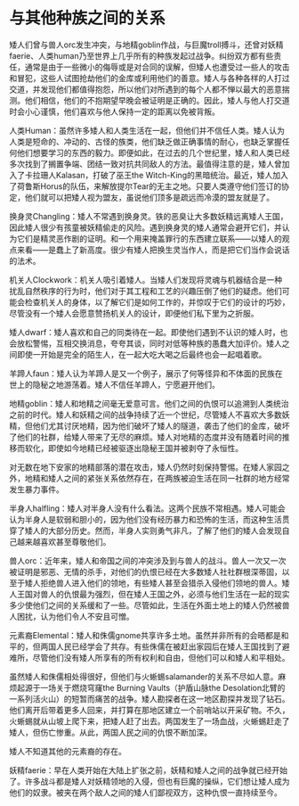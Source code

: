 # 与其他种族之间的关系

矮人们曾与兽人orc发生冲突，与地精goblin作战，与巨魔troll搏斗，还曾对妖精faerie、人类human乃至世界上几乎所有的种族发起过战争。纠纷双方都有些责任，通常是由于一些微小的侮辱或是对合同的误解，但矮人也遭受过一些人的攻击和冒犯，这些人试图抢劫他们的金库或利用他们的善意。矮人与各种各样的人打过交道，并发现他们都值得抱怨，所以他们对所遇到的每个人都不惮以最大的恶意揣测。他们相信，他们的不抱期望早晚会被证明是正确的。因此，矮人与他人打交道时会小心谨慎，他们喜欢与他人保持一定的距离以免被背叛。

人类Human：虽然许多矮人和人类生活在一起，但他们并不信任人类。矮人认为人类是短命的、冲动的、古怪的族类，他们缺乏做正确事情的耐心，也缺乏掌握任何他们想要学习的东西的毅力。即便如此，在过去的几个世纪里，矮人和人类已经多次找到了搁置争端、团结一致对抗共同敌人的方法。最值得注意的是，矮人曾加入了卡拉珊人Kalasan，打破了巫王the
Witch-King的黑暗统治。最近，矮人加入了荷鲁斯Horus的队伍，来解放提尔Tear的无主之地。只要人类遵守他们签订的协定，他们就可以把矮人视为盟友，虽说他们顶多是疏远而冷漠的盟友就是了。

换身灵Changling：矮人不常遇到换身灵。铁的恶臭让大多数妖精远离矮人王国，因此矮人很少有孩童被妖精偷走的风险。遇到换身灵的矮人通常会避开它们，并认为它们是精灵恶作剧的证明。和一个用来掩盖罪行的东西建立联系——以矮人的观点来看——是蠢上了新高度。很少有矮人把换生灵当作人，而是把它们当作会说话的法术。

机关人Clockwork：机关人吸引着矮人。当矮人们发现将灵魂与机器结合是一种扰乱自然秩序的行为时，他们对于其工程和工艺的兴趣压倒了他们的疑虑。他们可能会检查机关人的身体，以了解它们是如何工作的，并惊叹于它们的设计的巧妙，尽管没有一个矮人会愿意赞扬机关人的设计，即便他们私下里为之折服。

矮人dwarf：矮人喜欢和自己的同类待在一起。即使他们遇到不认识的矮人时，也会放松警惕，互相交换消息，夸夸其谈，同时对低等种族的愚蠢大加评价。矮人之间即使一开始是完全的陌生人，在一起大吃大喝之后最终也会一起唱着歌。

羊蹄人faun：矮人认为羊蹄人是又一个例子，展示了何等怪异和不体面的民族在世上的隐秘之地游荡着。矮人不信任羊蹄人，宁愿避开他们。

地精goblin：矮人和地精之间毫无爱意可言。他们之间的仇恨可以追溯到人类统治之前的时代。矮人和妖精之间的战争持续了近一个世纪，尽管矮人不喜欢大多数妖精，但他们尤其讨厌地精，因为他们破坏了矮人的隧道，袭击了他们的金库，破坏了他们的社群，给矮人带来了无尽的麻烦。矮人对地精的态度并没有随着时间的推移而软化，即使如今地精已经被驱逐出隐秘王国并被剥夺了永恒性。

对无数在地下安家的地精部落的潜在攻击，矮人仍然时刻保持警惕。在矮人家园之外，地精和矮人之间的紧张关系依然存在，在两族被迫生活在同一社群的地方经常发生暴力事件。

半身人halfling：矮人对半身人没有什么看法。这两个民族不常相遇。矮人可能会认为半身人是软弱和胆小的，因为他们没有经历暴力和恐怖的生活，而这种生活贯穿了矮人的大部分历史。然而，半身人实则勇气非凡，了解了他们的矮人会发现自己越来越喜欢甚至尊敬他们。

兽人orc：近年来，矮人和帝国之间的冲突涉及到与兽人的战斗。兽人一次又一次被证明是邪恶、无情的杀手，对他们的仇恨已经在大多数矮人社社群根深蒂固，以至于矮人拒绝兽人进入他们的领地，有些矮人甚至会猎杀入侵他们领地的兽人。矮人王国对兽人的仇恨最为强烈，但在矮人王国之外，必须与他们生活在一起的现实多少使他们之间的关系缓和了一些。尽管如此，生活在外面土地上的矮人仍然被兽人困扰，认为他们令人不安且可憎。

元素裔Elemental：矮人和侏儒gnome共享许多土地。虽然并非所有的会晤都是和平的，但两国人民已经学会了共存。有些侏儒在被赶出家园后在矮人王国找到了避难所，尽管他们没有矮人所享有的所有权利和自由，但他们可以和矮人和平相处。

虽然矮人和侏儒相处得很好，但他们与火蜥蜴salamander的关系不尽如人意。麻烦起源于一场关于燃烧穹窿the
Burning Vaults（护盾山脉the
Desolation北臂的一系列活火山）的短暂而痛苦的战争。矮人勘探者在这一地区勘探并发现了钻石。他们离开后带着更多人回来，并打算在那地区建立一个前哨站以开采矿物。不久，火蜥蜴就从山坡上爬下来，把矮人赶了出去。两国发生了一场血战，火蜥蜴赶走了矮人，但伤亡惨重。从此，两国人民之间的仇恨不断加深。

矮人不知道其他的元素裔的存在。

妖精faerie：早在人类开始在大陆上扩张之前，妖精和矮人之间的战争就已经开始了。许多战斗都是矮人对妖精领地的入侵，但也有巨魔的操纵，它们想让矮人成为他们的奴隶。被夹在两个敌人之间的矮人们鄙视双方，这种仇恨一直持续至今。

 
